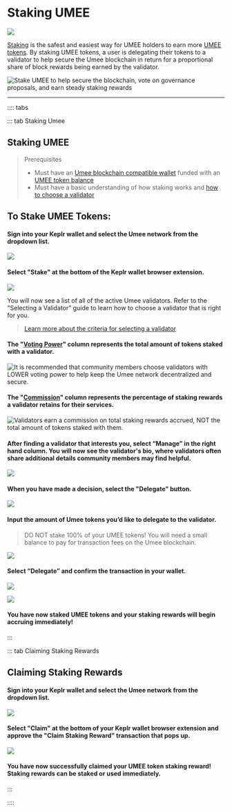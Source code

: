 # Staking UMEE

![](/bg/staking-umee.png)

[Staking](/users/blockchain-basics/what-is-staking) is the safest and easiest way for UMEE holders to earn more [UMEE tokens](/overview/umee-token). By staking UMEE tokens, a user is delegating their tokens to a validator to help secure the Umee blockchain in return for a proportional share of block rewards being earned by the validator.

![Stake UMEE to help secure the blockchain, vote on governance proposals, and earn steady staking rewards](/bg/why-stake.png)

****

:::: tabs

::: tab Staking Umee

## Staking UMEE

> Prerequisites
>
> * Must have an [Umee blockchain compatible wallet](/users/getting-started/creating-wallet.html#creating-an-umee-blockchain-compatible-wallet) funded with an [UMEE token balance](/users/getting-started/funding-wallet)
> * Must have a basic understanding of how staking works and [how to choose a validator](/users/staking-umee/selecting-validator)

## To Stake UMEE Tokens:

#### Sign into your Keplr wallet and select the Umee network from the dropdown list.

![](/bg/stake-umee-1.png)

#### Select "Stake" at the bottom of the Keplr wallet browser extension.

![](/bg/stake-umee-2.png)

You will now see a list of all of the active Umee validators. Refer to the "Selecting a Validator" guide to learn how to choose a validator that is right for you.

>[Learn more about the criteria for selecting a validator](/users/staking-umee/selecting-validator)

#### The "[Voting Power](/users/staking-umee/selecting-validator)" column represents the total amount of tokens staked with a validator.

![It is recommended that community members choose validators with LOWER voting power to help keep the Umee network decentralized and secure.](/bg/stake-umee-3.png)

#### The "[Commission](/users/staking-umee/selecting-validator)" column represents the percentage of staking rewards a validator retains for their services.

![Validators earn a commission on total staking rewards accrued, NOT the total amount of tokens staked with them.](/bg/stake-umee-4.png)

#### After finding a validator that interests you, select “Manage” in the right hand column. You will now see the validator's bio, where validators often share additional details community members may find helpful.

![](/bg/stake-umee-5.png)

#### When you have made a decision, select the "Delegate" button.

![](/bg/stake-umee-6.png)

#### Input the amount of Umee tokens you’d like to delegate to the validator.

> DO NOT stake 100% of your UMEE tokens! You will need a small balance to pay for transaction fees on the Umee blockchain.

![](/bg/stake-umee-7.png)

#### Select “Delegate” and confirm the transaction in your wallet.

![](/bg/stake-umee-8.png)

![](/bg/stake-umee-9.png)

#### You have now staked UMEE tokens and your staking rewards will begin accruing immediately!

:::

::: tab Claiming Staking Rewards

## Claiming Staking Rewards

#### Sign into your Keplr wallet and select the Umee network from the dropdown list.

![](/bg/claim-stake-1.png)

#### Select "Claim" at the bottom of your Keplr wallet browser extension and approve the "Claim Staking Reward" transaction that pops up.

![](/bg/claim-stake-2.png)

#### You have now successfully claimed your UMEE token staking reward! Staking rewards can be staked or used immediately.

:::

::::